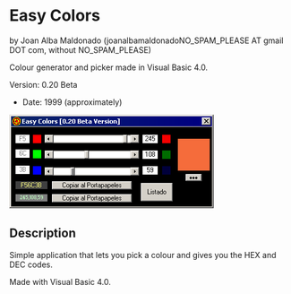 Easy Colors 
============ 
by Joan Alba Maldonado (joanalbamaldonadoNO_SPAM_PLEASE AT gmail DOT com, without NO_SPAM_PLEASE)

Colour generator and picker made in Visual Basic 4.0.

Version: 0.20 Beta 
- Date: 1999 (approximately)


![ScreenShot](screenshot.gif)


## Description

Simple application that lets you pick a colour and gives you the HEX and DEC codes.

Made with Visual Basic 4.0.